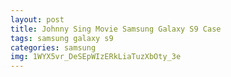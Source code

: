 ```yaml
---
layout: post
title: Johnny Sing Movie Samsung Galaxy S9 Case
tags: samsung galaxy s9
categories: samsung
img: 1WYX5vr_DeSEpWIzERkLiaTuzXbOty_3e
---
```

